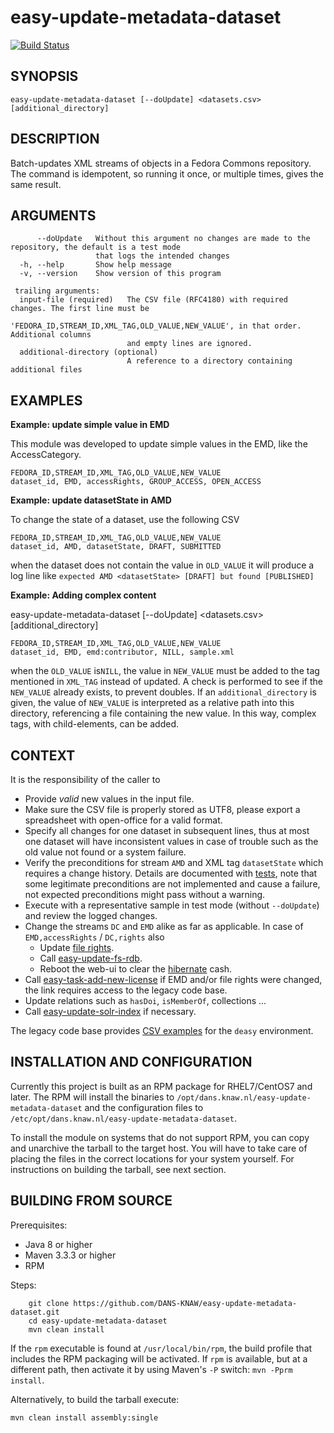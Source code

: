 easy-update-metadata-dataset
===========
[![Build Status](https://travis-ci.org/DANS-KNAW/easy-update-metadata-dataset.png?branch=master)](https://travis-ci.org/DANS-KNAW/easy-update-metadata-dataset)


SYNOPSIS
--------

    easy-update-metadata-dataset [--doUpdate] <datasets.csv> [additional_directory]


DESCRIPTION
-----------

Batch-updates XML streams of objects in a Fedora Commons repository.
The command is idempotent, so running it once, or multiple times, gives the same result.


ARGUMENTS
---------

          --doUpdate   Without this argument no changes are made to the repository, the default is a test mode
                       that logs the intended changes
      -h, --help       Show help message
      -v, --version    Show version of this program
    
     trailing arguments:
      input-file (required)   The CSV file (RFC4180) with required changes. The first line must be
                              'FEDORA_ID,STREAM_ID,XML_TAG,OLD_VALUE,NEW_VALUE', in that order. Additional columns
                              and empty lines are ignored.
      additional-directory (optional)
                              A reference to a directory containing additional files
                              
EXAMPLES
--------

**Example: update simple value in EMD**

This module was developed to update simple values in the EMD, like the AccessCategory. 
```$csv
FEDORA_ID,STREAM_ID,XML_TAG,OLD_VALUE,NEW_VALUE
dataset_id, EMD, accessRights, GROUP_ACCESS, OPEN_ACCESS
```
**Example: update datasetState in AMD**

To change the state of a dataset, use the following CSV
```$csv
FEDORA_ID,STREAM_ID,XML_TAG,OLD_VALUE,NEW_VALUE
dataset_id, AMD, datasetState, DRAFT, SUBMITTED
```

when the dataset does not contain the value in `OLD_VALUE` it will produce a log line like `expected AMD <datasetState> [DRAFT] but found [PUBLISHED]` 

**Example: Adding complex content**

easy-update-metadata-dataset [--doUpdate] <datasets.csv> [additional_directory]

```$csv
FEDORA_ID,STREAM_ID,XML_TAG,OLD_VALUE,NEW_VALUE
dataset_id, EMD, emd:contributor, NILL, sample.xml
```

when the `OLD_VALUE` is`NILL`, the value in `NEW_VALUE` must be added to the tag 
mentioned in `XML_TAG` instead of updated. A check is performed to see if the 
`NEW_VALUE` already exists, to prevent doubles.
If an `additional_directory` is given, the value of `NEW_VALUE` is interpreted 
as a relative path into this directory, referencing a file containing the new value. 
In this way, complex tags, with child-elements, can be added.   

CONTEXT
-------

It is the responsibility of the caller to

* Provide _valid_ new values in the input file.
* Make sure the CSV file is properly stored as UTF8, please export a spreadsheet with open-office for a valid format.
* Specify all changes for one dataset in subsequent lines, thus at most one dataset will have inconsistent values
  in case of trouble such as the old value not found or a system failure.
* Verify the preconditions for stream `AMD` and XML tag `datasetState` which requires a change history.
  Details are documented with [tests], note that some legitimate preconditions are not implemented and cause a failure,
  not expected preconditions might pass without a warning.
* Execute with a representative sample in test mode (without `--doUpdate`) and review the logged changes.
* Change the streams `DC` and `EMD` alike as far as applicable.
  In case of `EMD,accessRights` / `DC,rights` also
  * Update [file rights].
  * Call [easy-update-fs-rdb].
  * Reboot the web-ui to clear the [hibernate] cash.
* Call [easy-task-add-new-license] if EMD and/or file rights were changed, the link requires access to the legacy code base.
* Update relations such as `hasDoi`, `isMemberOf`, collections ...
* Call [easy-update-solr-index] if necessary.

The legacy code base provides [CSV examples] for the `deasy` environment.

[easy-update-fs-rdb]: https://github.com/DANS-KNAW/easy-update-fs-rdb
[file rights]: https://github.com/DANS-KNAW/easy-update-metadata-fileitem
[hibernate]: http://hibernate.org/
[easy-task-add-new-license]: https://github.com/DANS-KNAW/easy-app/blob/master/tool/task-add-new-license/README.md
[easy-update-solr-index]: https://github.com/DANS-KNAW/easy-update-solr-index
[tests]: src/test/scala/nl/knaw/dans/easy/umd/TransformerSpec.scala
[CSV examples]: src/test/resources


INSTALLATION AND CONFIGURATION
------------------------------
Currently this project is built as an RPM package for RHEL7/CentOS7 and later. The RPM will install the binaries to
`/opt/dans.knaw.nl/easy-update-metadata-dataset` and the configuration files to `/etc/opt/dans.knaw.nl/easy-update-metadata-dataset`. 

To install the module on systems that do not support RPM, you can copy and unarchive the tarball to the target host.
You will have to take care of placing the files in the correct locations for your system yourself. For instructions
on building the tarball, see next section.

BUILDING FROM SOURCE
--------------------
Prerequisites:

* Java 8 or higher
* Maven 3.3.3 or higher
* RPM

Steps:

        git clone https://github.com/DANS-KNAW/easy-update-metadata-dataset.git
        cd easy-update-metadata-dataset
        mvn clean install

If the `rpm` executable is found at `/usr/local/bin/rpm`, the build profile that includes the RPM 
packaging will be activated. If `rpm` is available, but at a different path, then activate it by using
Maven's `-P` switch: `mvn -Pprm install`.

Alternatively, to build the tarball execute:

    mvn clean install assembly:single
